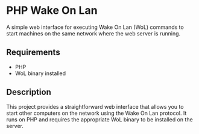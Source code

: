 # PHP Wake On Lan
A simple web interface for executing Wake On Lan (WoL) commands to start machines on the same network where the web server is running.

## Requirements
- PHP  
- WoL binary installed

## Description
This project provides a straightforward web interface that allows you to start other computers on the network using the Wake On Lan protocol. It runs on PHP and requires the appropriate WoL binary to be installed on the server.
